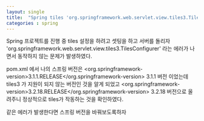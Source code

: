 ```yaml
---
layout: single
title:  "Spring tiles 'org.springframework.web.servlet.view.tiles3.TilesConfigurer' 오류 시 해결"
categories : spring
---
```


Spring 프로젝트를 진행 중 tiles 설정을 하려고 셋팅을 하고 서버를 돌리자
'org.springframework.web.servlet.view.tiles3.TilesConfigurer' 라는 에러가 나면서 동작하지 않는 문제가 발생하였다.

pom.xml 에서
나의 스프링 버전은
<org.springframework-version>3.1.1.RELEASE</org.springframework-version>
3.1.1 버전 이었는데 tiles3 가 지원이 되지 않는 버전인 것을 알게 되었고
<org.springframework-version>3.2.18.RELEASE</org.springframework-version>
3.2.18 버전으로 올려주니 정상적으로 tiles가 작동하는 것을 확인하였다.

같은 에러가 발생한다면 스프링 버전을 바꿔보도록하자
